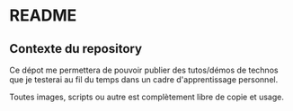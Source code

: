 # README

## Contexte du repository

Ce dépot me permettera de pouvoir publier des tutos/démos de technos que je testerai au fil du temps dans un cadre d'apprentissage personnel.

Toutes images, scripts ou autre est complètement libre de copie et usage.
